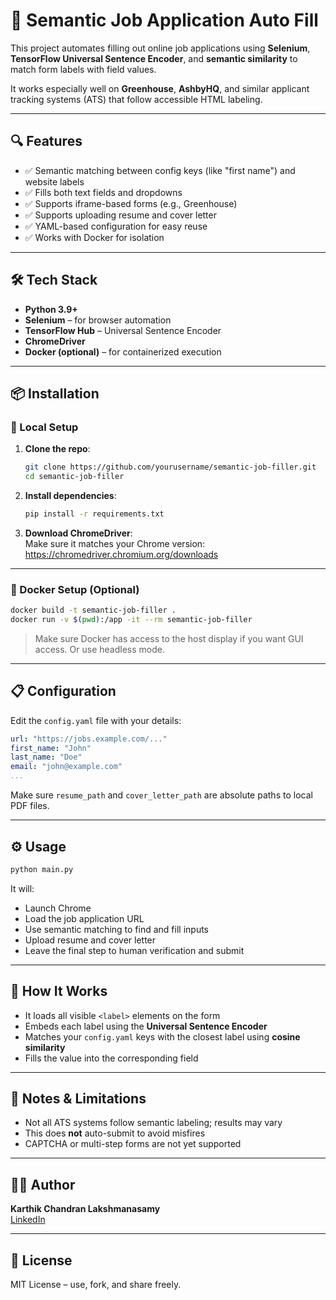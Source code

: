 # 🧠 Semantic Job Application Auto Fill

This project automates filling out online job applications using **Selenium**, **TensorFlow Universal Sentence Encoder**, and **semantic similarity** to match form labels with field values.

It works especially well on **Greenhouse**, **AshbyHQ**, and similar applicant tracking systems (ATS) that follow accessible HTML labeling.

---

## 🔍 Features

- ✅ Semantic matching between config keys (like "first name") and website labels
- ✅ Fills both text fields and dropdowns
- ✅ Supports iframe-based forms (e.g., Greenhouse)
- ✅ Supports uploading resume and cover letter
- ✅ YAML-based configuration for easy reuse
- ✅ Works with Docker for isolation

---

## 🛠️ Tech Stack

- **Python 3.9+**
- **Selenium** – for browser automation
- **TensorFlow Hub** – Universal Sentence Encoder
- **ChromeDriver**
- **Docker (optional)** – for containerized execution

---

## 📦 Installation

### 🔹 Local Setup

1. **Clone the repo**:
   ```bash
   git clone https://github.com/yourusername/semantic-job-filler.git
   cd semantic-job-filler
   ```

2. **Install dependencies**:
   ```bash
   pip install -r requirements.txt
   ```

3. **Download ChromeDriver**:  
   Make sure it matches your Chrome version: https://chromedriver.chromium.org/downloads

---

### 🔹 Docker Setup (Optional)

```bash
docker build -t semantic-job-filler .
docker run -v $(pwd):/app -it --rm semantic-job-filler
```

> Make sure Docker has access to the host display if you want GUI access. Or use headless mode.

---

## 📋 Configuration

Edit the `config.yaml` file with your details:

```yaml
url: "https://jobs.example.com/..."
first_name: "John"
last_name: "Doe"
email: "john@example.com"
...
```

Make sure `resume_path` and `cover_letter_path` are absolute paths to local PDF files.

---

## ⚙️ Usage

```bash
python main.py
```

It will:

- Launch Chrome
- Load the job application URL
- Use semantic matching to find and fill inputs
- Upload resume and cover letter
- Leave the final step to human verification and submit

---

## 🧠 How It Works

- It loads all visible `<label>` elements on the form
- Embeds each label using the **Universal Sentence Encoder**
- Matches your `config.yaml` keys with the closest label using **cosine similarity**
- Fills the value into the corresponding field

---

## 🛑 Notes & Limitations

- Not all ATS systems follow semantic labeling; results may vary
- This does **not** auto-submit to avoid misfires
- CAPTCHA or multi-step forms are not yet supported

---

## 🧑‍💻 Author

**Karthik Chandran Lakshmanasamy**  
[LinkedIn](https://linkedin.com/in/karthik-chandran-lakshmanasamy-a7232094)

---

## 📄 License

MIT License – use, fork, and share freely.
